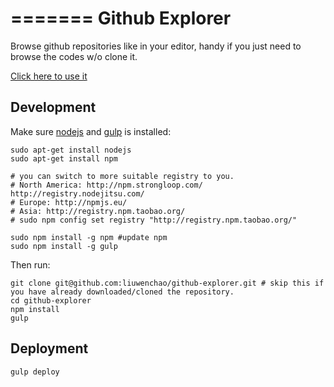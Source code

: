 =======
Github Explorer
=====

Browse github repositories like in your editor, handy if you just need to browse the codes w/o clone it.

[Click here to use it](http://liuwenchao.github.io/github-explorer/index.html)


## Development

Make sure [nodejs](http://nodejs.org) and [gulp](http://gulpjs.com) is installed:

```
sudo apt-get install nodejs
sudo apt-get install npm

# you can switch to more suitable registry to you.
# North America: http://npm.strongloop.com/ http://registry.nodejitsu.com/
# Europe: http://npmjs.eu/
# Asia: http://registry.npm.taobao.org/
# sudo npm config set registry "http://registry.npm.taobao.org/"

sudo npm install -g npm #update npm
sudo npm install -g gulp
```

Then run:

```
git clone git@github.com:liuwenchao/github-explorer.git # skip this if you have already downloaded/cloned the repository.
cd github-explorer
npm install
gulp
```

## Deployment

```
gulp deploy
```
